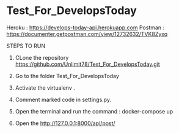 # Test_For_DevelopsToday


Heroku : https://develops-today-api.herokuapp.com
Postman : https://documenter.getpostman.com/view/12732632/TVK8Zyxq

STEPS TO RUN

1. CLone the repository https://github.com/Unlimit78/Test_For_DevelopsToday.git


2. Go to the folder Test_For_DevelopsToday

       
3. Activate the virtualenv .


4. Comment marked code in settings.py.


5. Open the terminal and run the command : docker-compose up


5. Open the http://127.0.0.1:8000/api/post/

